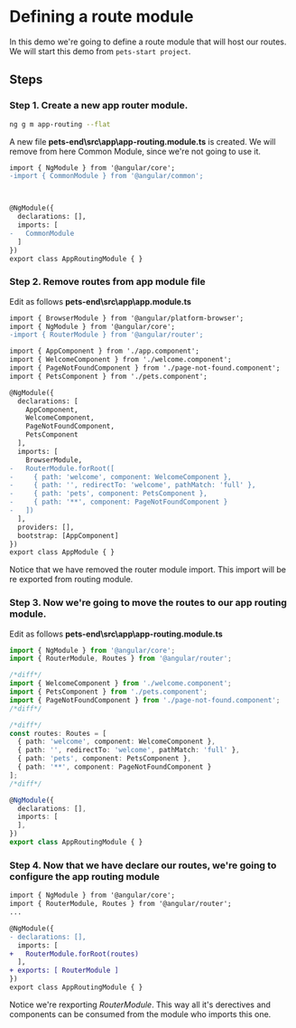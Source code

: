 # Defining a route module

In this demo we're going to define a route module that will host our routes. We will start this demo from `pets-start project`.

## Steps

### Step 1. Create a new app router module.

```bash
ng g m app-routing --flat
```

A new file __pets-end\src\app\app-routing.module.ts__ is created. We will remove from here Common Module, since we're not going to use it.

```diff
import { NgModule } from '@angular/core';
-import { CommonModule } from '@angular/common';



@NgModule({
  declarations: [],
  imports: [
-   CommonModule
  ]
})
export class AppRoutingModule { }

```

### Step 2. Remove routes from app module file

Edit as follows __pets-end\src\app\app.module.ts__

```diff
import { BrowserModule } from '@angular/platform-browser';
import { NgModule } from '@angular/core';
-import { RouterModule } from '@angular/router';

import { AppComponent } from './app.component';
import { WelcomeComponent } from './welcome.component';
import { PageNotFoundComponent } from './page-not-found.component';
import { PetsComponent } from './pets.component';

@NgModule({
  declarations: [
    AppComponent,
    WelcomeComponent,
    PageNotFoundComponent,
    PetsComponent
  ],
  imports: [
    BrowserModule,
-   RouterModule.forRoot([
-     { path: 'welcome', component: WelcomeComponent },
-     { path: '', redirectTo: 'welcome', pathMatch: 'full' },
-     { path: 'pets', component: PetsComponent },
-     { path: '**', component: PageNotFoundComponent }
-   ])
  ],
  providers: [],
  bootstrap: [AppComponent]
})
export class AppModule { }

```

Notice that we have removed the router module import. This import will be re exported from routing module.

### Step 3. Now we're going to move the routes to our app routing module.

Edit as follows __pets-end\src\app\app-routing.module.ts__

```ts
import { NgModule } from '@angular/core';
import { RouterModule, Routes } from '@angular/router';

/*diff*/
import { WelcomeComponent } from './welcome.component';
import { PetsComponent } from './pets.component';
import { PageNotFoundComponent } from './page-not-found.component';
/*diff*/

/*diff*/
const routes: Routes = [
  { path: 'welcome', component: WelcomeComponent },
  { path: '', redirectTo: 'welcome', pathMatch: 'full' },
  { path: 'pets', component: PetsComponent },
  { path: '**', component: PageNotFoundComponent }
];
/*diff*/

@NgModule({
  declarations: [],
  imports: [
  ],
})
export class AppRoutingModule { }

```

### Step 4. Now that we have declare our routes, we're going to configure the app routing module

```diff
import { NgModule } from '@angular/core';
import { RouterModule, Routes } from '@angular/router';
...

@NgModule({
- declarations: [],
  imports: [
+   RouterModule.forRoot(routes)
  ],
+ exports: [ RouterModule ]
})
export class AppRoutingModule { }

```

Notice we're rexporting _RouterModule_. This way all it's derectives and components can be consumed from the module who imports this one.